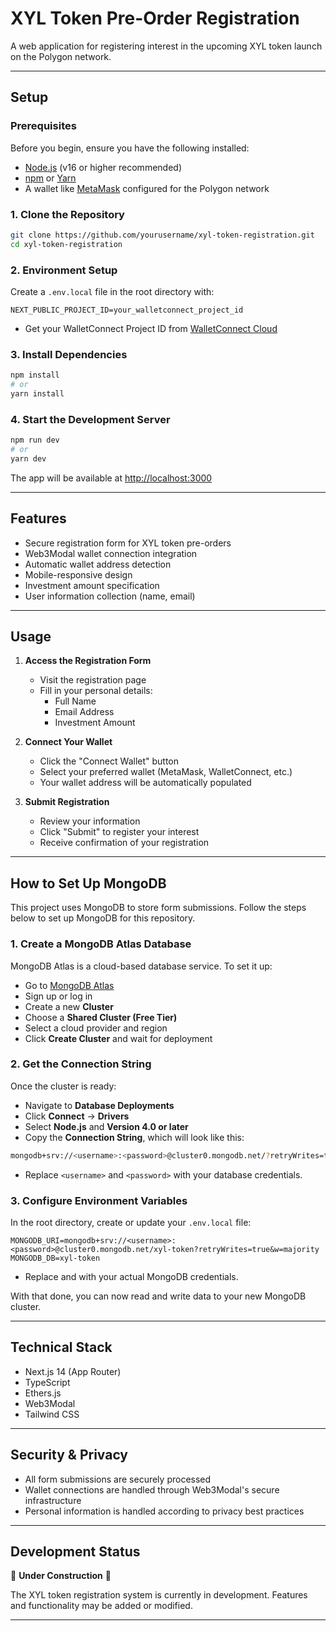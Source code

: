 # XYL Token Pre-Order Registration

A web application for registering interest in the upcoming XYL token launch on the Polygon network.

---

## Setup

### Prerequisites
Before you begin, ensure you have the following installed:
- [Node.js](https://nodejs.org/) (v16 or higher recommended)
- [npm](https://www.npmjs.com/) or [Yarn](https://yarnpkg.com/)
- A wallet like [MetaMask](https://metamask.io/) configured for the Polygon network

### 1. Clone the Repository
```bash
git clone https://github.com/yourusername/xyl-token-registration.git
cd xyl-token-registration
```

### 2. Environment Setup
Create a `.env.local` file in the root directory with:
```env
NEXT_PUBLIC_PROJECT_ID=your_walletconnect_project_id
```
- Get your WalletConnect Project ID from [WalletConnect Cloud](https://cloud.walletconnect.com/)

### 3. Install Dependencies
```bash
npm install
# or
yarn install
```

### 4. Start the Development Server
```bash
npm run dev
# or
yarn dev
```
The app will be available at [http://localhost:3000](http://localhost:3000)

---

## Features

- Secure registration form for XYL token pre-orders
- Web3Modal wallet connection integration
- Automatic wallet address detection
- Mobile-responsive design
- Investment amount specification
- User information collection (name, email)

---

## Usage

1. **Access the Registration Form**
   - Visit the registration page
   - Fill in your personal details:
     - Full Name
     - Email Address
     - Investment Amount

2. **Connect Your Wallet**
   - Click the "Connect Wallet" button
   - Select your preferred wallet (MetaMask, WalletConnect, etc.)
   - Your wallet address will be automatically populated

3. **Submit Registration**
   - Review your information
   - Click "Submit" to register your interest
   - Receive confirmation of your registration

---
## How to Set Up MongoDB

This project uses MongoDB to store form submissions. Follow the steps below to set up MongoDB for this repository.

### 1. Create a MongoDB Atlas Database
MongoDB Atlas is a cloud-based database service. To set it up:

- Go to [MongoDB Atlas](https://www.mongodb.com/cloud/atlas)
- Sign up or log in
- Create a new **Cluster**
- Choose a **Shared Cluster (Free Tier)**
- Select a cloud provider and region
- Click **Create Cluster** and wait for deployment

### 2. Get the Connection String
Once the cluster is ready:

- Navigate to **Database Deployments**
- Click **Connect** → **Drivers**
- Select **Node.js** and **Version 4.0 or later**
- Copy the **Connection String**, which will look like this:

```bash
mongodb+srv://<username>:<password>@cluster0.mongodb.net/?retryWrites=true&w=majority
```
- Replace `<username>` and `<password>` with your database credentials.

### 3. Configure Environment Variables
In the root directory, create or update your `.env.local` file:

```env
MONGODB_URI=mongodb+srv://<username>:<password>@cluster0.mongodb.net/xyl-token?retryWrites=true&w=majority
MONGODB_DB=xyl-token
```
- Replace <username> and <password> with your actual MongoDB credentials.

With that done, you can now read and write data to your new MongoDB cluster.

---

## Technical Stack

- Next.js 14 (App Router)
- TypeScript
- Ethers.js
- Web3Modal
- Tailwind CSS

---

## Security & Privacy

- All form submissions are securely processed
- Wallet connections are handled through Web3Modal's secure infrastructure
- Personal information is handled according to privacy best practices

---

## Development Status

🚧 **Under Construction** 🚧

The XYL token registration system is currently in development. Features and functionality may be added or modified.

---
